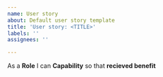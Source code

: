 ```yaml
---
name: User story
about: Default user story template
title: 'User story: <TITLE>'
labels: ''
assignees: ''

---
```


As a **Role** I can **Capability** so that **recieved benefit**
